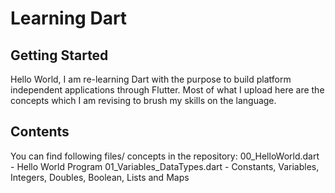 # Learning Dart

## Getting Started 

Hello World, I am re-learning Dart with the purpose to build platform independent applications through Flutter. Most of what I upload here are the concepts which I am revising to brush my skills on the language.


## Contents 

You can find following files/ concepts in the repository: 
00_HelloWorld.dart - Hello World Program 
01_Variables_DataTypes.dart - Constants, Variables, Integers, Doubles, Boolean, Lists and Maps 

